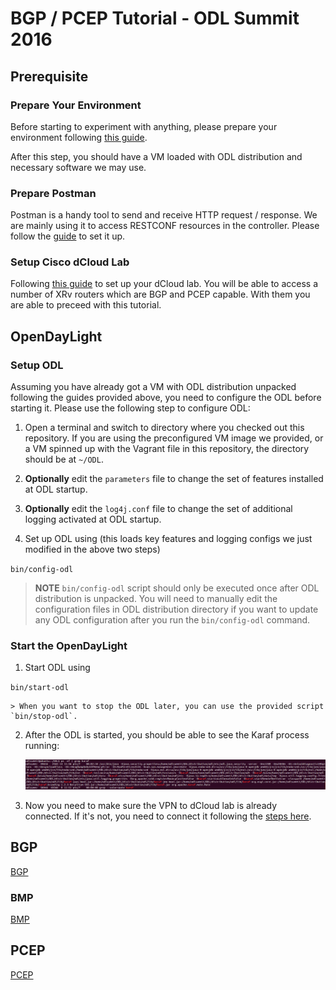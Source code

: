 # BGP / PCEP Tutorial - ODL Summit 2016

## Prerequisite

### Prepare Your Environment

Before starting to experiment with anything, please prepare your environment following [this guide](./prepare-vm.md).

After this step, you should have a VM loaded with ODL distribution and necessary software we may use.

### Prepare Postman

Postman is a handy tool to send and receive HTTP request / response.  We are mainly using it to access RESTCONF resources in the controller.  Please follow the [guide](./config-postman.md) to set it up.

### Setup Cisco dCloud Lab

Following [this guide](./setup-dcloud.md) to set up your dCloud lab.  You will be able to access a number of XRv routers which are BGP and PCEP capable.  With them you are able to preceed with this tutorial.

## OpenDayLight

### Setup ODL

Assuming you have already got a VM with ODL distribution unpacked following the guides provided above, you need to configure the ODL before starting it.  Please use the following step to configure ODL:

1.  Open a terminal and switch to directory where you checked out this repository.  If you are using the preconfigured VM image we provided, or a VM spinned up with the Vagrant file in this repository, the directory should be at `~/ODL`.

4.  **Optionally** edit the `parameters` file to change the set of features installed at ODL startup.

5.  **Optionally** edit the `log4j.conf` file to change the set of additional logging activated at ODL startup.
 
6.  Set up ODL using (this loads key features and logging configs we just modified in the above two steps)

  `bin/config-odl`

  > **NOTE** `bin/config-odl` script should only be executed once after ODL distribution is unpacked.  You will need to manually edit the configuration files in ODL distribution directory if you want to update any ODL configuration after you run the `bin/config-odl` command.
 
### Start the OpenDayLight 

1. Start ODL using

  `bin/start-odl`
  
	> When you want to stop the ODL later, you can use the provided script `bin/stop-odl`.

2. After the ODL is started, you should be able to see the Karaf process running:

	![Karaf process](./images/odl/karaf.png)

3. Now you need to make sure the VPN to dCloud lab is already connected.  If it's not, you need to connect it following the [steps here](./setup-dcloud.md#connect-to-dcloud-lab).
	
## BGP

[BGP](./config-bgp.md)

### BMP

[BMP](./config-bmp.md)

## PCEP

[PCEP](./config-pcep.md)